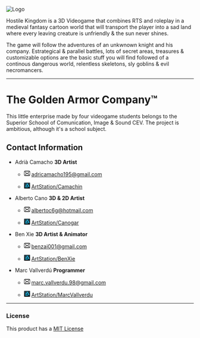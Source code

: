 ![Logo](https://github.com/GoldenArmor/HostileKingdom/blob/master/WikiResources/Logo.png "Logo")

Hostile Kingdom is a 3D Videogame that combines RTS and roleplay in a medieval fantasy cartoon world that will transport the player into a sad land where every leaving creature is unfriendly & the sun never shines. 

The game will follow the adventures of an unkwnown knight and his company. Estrategical & parallel battles, lots of secret areas, treasures & customizable options are the basic stuff you will find followed of a continous dangerous world, relentless skeletons, sly goblins & evil necromancers. 

------

# The Golden Armor Company™

This little enterprise made by four videogame students belongs to the Superior Schoool of Comunication, Image & Sound CEV.
The project is ambitious, although it's a school subject. 

## Contact Information

* Adrià Camacho **3D Artist**

  * ![](WikiResources/Email_Icon.png) adricamacho195@gmail.com

  * ![](WikiResources/Artstation_Icon.png) 
[ArtStation/Camachin](https://www.artstation.com/camachin "ArtStation")

* Alberto Cano **3D & 2D Artist**

  * ![](WikiResources/Email_Icon.png) albertoc6g@hotmail.com

  * ![](WikiResources/Artstation_Icon.png) 
[ArtStation/Canogar](https://www.artstation.com/canogar "ArtStation")

* Ben Xie **3D Artist & Animator**

  * ![](WikiResources/Email_Icon.png) benzai001@gmail.com

  * ![](WikiResources/Artstation_Icon.png) 
[ArtStation/BenXie](https://www.artstation.com/benxie "ArtStation")

* Marc Vallverdú **Programmer**

  * ![](WikiResources/Email_Icon.png) marc.vallverdu.98@gmail.com

  * ![](WikiResources/Artstation_Icon.png) 
[ArtStation/MarcVallverdu](https://www.artstation.com/quooler "ArtStation")

------

### License

This product has a [MIT License](LICENSE "License")
